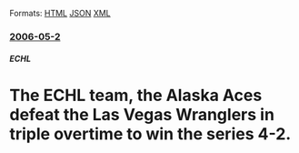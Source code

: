 
Formats: [HTML](/news/2006/05/2/the-echl-team-the-alaska-aces-defeat-the-las-vegas-wranglers-in-triple-overtime-to-win-the-series-4-2.html)  [JSON](/news/2006/05/2/the-echl-team-the-alaska-aces-defeat-the-las-vegas-wranglers-in-triple-overtime-to-win-the-series-4-2.json)  [XML](/news/2006/05/2/the-echl-team-the-alaska-aces-defeat-the-las-vegas-wranglers-in-triple-overtime-to-win-the-series-4-2.xml)  

### [2006-05-2](/news/2006/05/2/index.md)

##### ECHL
#  The ECHL team, the Alaska Aces defeat the Las Vegas Wranglers in triple overtime to win the series 4-2.



